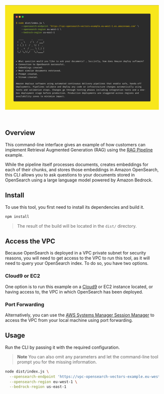 <br />
<p align="center">
  <img width="750" src="../assets/cli.png">
</p>
<br />

## Overview

This command-line interface gives an example of how customers can implement Retrieval Augmented Generation (RAG) using the [RAG Pipeline](../) example.

While the pipeline itself processes documents, creates embeddings for each of their chunks, and stores those embeddings in Amazon OpenSearch, this CLI allows you to ask questions to your documents stored in OpenSearch using a large language model powered by Amazon Bedrock.

## Install

To use this tool, you first need to install its dependencies and build it.

```bash
npm install
```

> The result of the build will be located in the `dist/` directory.

## Access the VPC

Because OpenSearch is deployed in a VPC private subnet for security reasons, you will need to get access to the VPC to run this tool, as it will need to query your OpenSearch index. To do so, you have two options.

### Cloud9 or EC2

One option is to run this example on a [Cloud9](https://aws.amazon.com/cloud9/) or EC2 instance located, or having access to, the VPC in which OpenSearch has been deployed.

### Port Forwarding

Alternatively, you can use the [AWS Systems Manager Session Manager](https://docs.aws.amazon.com/systems-manager/latest/userguide/session-manager.html) to access the VPC from your local machine using port forwarding.

## Usage

Run the CLI by passing it with the required configuration.

> **Note**
> You can also omit any parameters and let the command-line tool prompt you for the missing information.

```bash
node dist/index.js \
  --opensearch-endpoint 'https://vpc-opensearch-vectors-example.eu-west-1.es.amazonaws.com' \
  --opensearch-region eu-west-1 \
  --bedrock-region us-east-1
```
